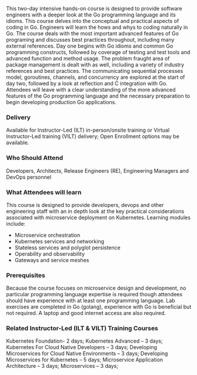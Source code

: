<!-- Deploying and Instrumenting Microservices on Kubernetes -->

This two-day intensive hands-on course is designed to provide software engineers with a deeper look at the Go programming language and its idioms. This course delves into the conceptual and practical aspects of coding in Go. Engineers will learn the hows and whys to coding naturally in Go. The course deals with the most important advanced features of Go programing and discusses best practices throughout, including many external references. Day one begins with Go idioms and common Go programming constructs, followed by coverage of testing and test tools and advanced function and method usage. The problem fraught area of package management is dealt with as well, including a variety of industry references and best practices. The communicating sequential processes model, goroutines, channels, and concurrency are explored at the start of day two, followed by a look at reflection and C integration with Go. Attendees will leave with a clear understanding of the more advanced features of the Go programming language and the necessary preparation to begin developing production Go applications.


### Delivery

Available for Instructor-Led (ILT) in-person/onsite training or Virtual Instructor-Led training (VILT) delivery; Open Enrollment options may be available.


### Who Should Attend

Developers, Architects, Release Engineers (RE), Engineering Managers and DevOps personnel


### What Attendees will learn

This course is designed to provide developers, devops and other engineering staff with an in depth look at the key practical considerations associated with microservice deployment on Kubernetes. Learning modules include:

- Microservice orchestration
- Kubernetes services and networking
- Stateless services and polyglot persistence
- Operability and observability
- Gateways and service meshes


### Prerequisites

Because the course focuses on microservice design and development, no particular programming language expertise is required though attendees should have experience with at least one programming language. Lab exercises are completed in Go (golang), experience with Go is beneficial but not required. A laptop and good internet access are also required.


### Related  Instructor-Led (ILT & VILT) Training Courses

Kubernetes Foundation- 2 days; Kubernetes Advanced – 3 days; Kubernetes For Cloud Native Developers – 3 days; Developing Microservices for Cloud Native Environments – 3 days; Developing Microservices for Kubernetes – 5 days; Microservice Application Architecture – 3 days; Microservices – 3 days;



